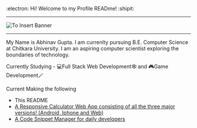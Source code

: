 :electron: Hi! Welcome to my Profile READme! :shipit:
<hr>

![To Insert Banner](banner.png)

<hr>

My Name is Abhinav Gupta. I am currenlty pursuing B.E. Computer Science at Chitkara University.
I am an aspiring computer scientist exploring the boundaries of technology.

Currently Studying - 💻Full Stack Web Development🕸️ and 🎮Game Development🪄

Current Making the following
  - This README
  - [A Responsive Calculator Web App consisting of all the three major versions! (Android, Iphone and Web)](https://github.com/AbhinavGupta-012/Calculator)
  - [A Code Snippet Manager for daily developers](https://github.com/AbhinavGupta-012/SnipX)

<!-- 
<details>
  <summary> <b> My Tech Stack </b> </summary>
  <h3> Programming Languages </h3>
  <img src = "https://raw.githubusercontent.com/github/explore/80688e429a7d4ef2fca1e82350fe8e3517d3494d/topics/python/python.png" height = 40>
  <img src = "https://raw.githubusercontent.com/github/explore/80688e429a7d4ef2fca1e82350fe8e3517d3494d/topics/c/c.png" height = 40>
  <img src = "https://raw.githubusercontent.com/github/explore/80688e429a7d4ef2fca1e82350fe8e3517d3494d/topics/cpp/cpp.png" height = 40>
</details> -->
